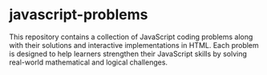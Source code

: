 # javascript-problems
This repository contains a collection of JavaScript coding problems along with their solutions and interactive implementations in HTML. Each problem is designed to help learners strengthen their JavaScript skills by solving real-world mathematical and logical challenges.
